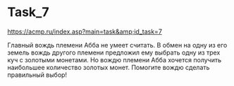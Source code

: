 # Task_7
https://acmp.ru/index.asp?main=task&amp;id_task=7


Главный вождь племени Абба не умеет считать. В обмен на одну из его земель вождь другого племени предложил ему выбрать одну из трех куч с золотыми монетами. Но вождю племени Абба хочется получить наибольшее количество золотых монет. Помогите вождю сделать правильный выбор!
